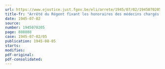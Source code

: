 ```yaml
---
url: https://www.ejustice.just.fgov.be/eli/arrete/1945/07/02/1945070205/justel
title-fr: "Arrêté du Régent fixant les honoraires des médecins chargés d'examiner les Belges déportés ou emprisonnes du fait de l'ennemi et fixant une extension temporaire du cadre du Service de Santé administratif"
date: 1945-07-02
source:
number: 1945070205
page: 888888
case: 1945-07-02/05
publication: 1945-08-05
starts:
modifies:
pdf-original:
pdf-consolidated:
---
```



